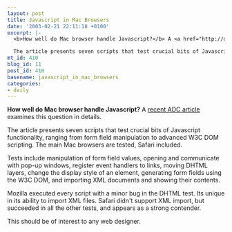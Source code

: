 ```yaml
---
layout: post
title: Javascript in Mac Browsers
date: '2003-02-21 22:11:18 +0100'
excerpt: |-
  <b>How well do Mac browser handle Javascript?</b> A <a href="http://developer.apple.com/internet/javascript/jstests.html">recent ADC article</a> examines this question in details.

  The article presents seven scripts that test crucial bits of Javascript functionality, ranging from form field manipulation to advanced W3C DOM scripting.
mt_id: 410
blog_id: 11
post_id: 410
basename: javascript_in_mac_browsers
categories:
- daily
---
```

<b>How well do Mac browser handle Javascript?</b> A <a href="http://developer.apple.com/internet/javascript/jstests.html">recent ADC article</a> examines this question in details.

The article presents seven scripts that test crucial bits of Javascript functionality, ranging from form field manipulation to advanced W3C DOM scripting. The main Mac browsers are tested, Safari included.

Tests include manipulation of form field values, opening and communicate with pop-up windows, register event handlers to links, moving DHTML layers, change the display style of an element, generating form fields using the W3C DOM, and importing XML documents and showing their contents.

Mozilla executed every script with a minor bug in the DHTML test. Its unique in its ability to import XML files. Safari didn't support XML import, but succeeded in all the other tests, and appears as a strong contender.

This should be of interest to any web designer.
